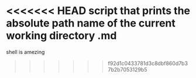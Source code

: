<<<<<<< HEAD
script that prints the absolute path name of the current working directory .md
=======
shell is amezing
>>>>>>> f92d1c0433781d3c8dbf860d7b37b2b7053129b5
